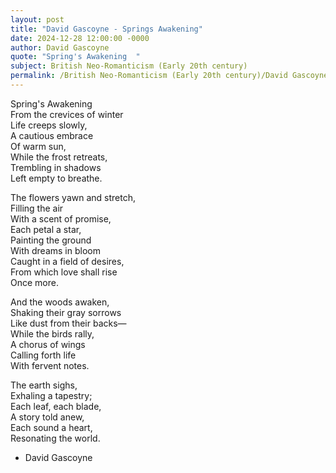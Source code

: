 ```yaml
---
layout: post
title: "David Gascoyne - Springs Awakening"
date: 2024-12-28 12:00:00 -0000
author: David Gascoyne
quote: "Spring's Awakening  "
subject: British Neo-Romanticism (Early 20th century)
permalink: /British Neo-Romanticism (Early 20th century)/David Gascoyne/David Gascoyne - Springs Awakening
---
```


Spring's Awakening  
From the crevices of winter  
Life creeps slowly,  
A cautious embrace  
Of warm sun,  
While the frost retreats,  
Trembling in shadows  
Left empty to breathe.  

The flowers yawn and stretch,  
Filling the air  
With a scent of promise,  
Each petal a star,  
Painting the ground  
With dreams in bloom  
Caught in a field of desires,  
From which love shall rise  
Once more.  

And the woods awaken,  
Shaking their gray sorrows  
Like dust from their backs—  
While the birds rally,  
A chorus of wings  
Calling forth life  
With fervent notes.  

The earth sighs,  
Exhaling a tapestry;  
Each leaf, each blade,  
A story told anew,  
Each sound a heart,  
Resonating the world.

- David Gascoyne
